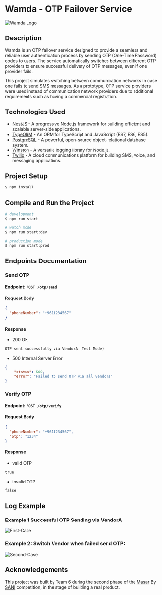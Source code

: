 # Wamda - OTP Failover Service

![Wamda Logo](https://github.com/user-attachments/assets/1d177b58-2926-4a60-a1a6-9c717b12807a)

## Description

Wamda is an OTP failover service designed to provide a seamless and reliable user authentication process by sending OTP (One-Time Password) codes to users. The service automatically switches between different OTP providers to ensure successful delivery of OTP messages, even if one provider fails.

This project simulates switching between communication networks in case one fails to send SMS messages. As a prototype, OTP service providers were used instead of communication network providers due to additional requirements such as having a commercial registration.

## Technologies Used

- [NestJS](https://nestjs.com) - A progressive Node.js framework for building efficient and scalable server-side applications.
- [TypeORM](https://typeorm.io) - An ORM for TypeScript and JavaScript (ES7, ES6, ES5).
- [PostgreSQL](https://www.postgresql.org) - A powerful, open-source object-relational database system.
- [Winston](https://github.com/winstonjs/winston) - A versatile logging library for Node.js.
- [Twilio](https://www.twilio.com) - A cloud communications platform for building SMS, voice, and messaging applications.

## Project Setup

```bash
$ npm install
```

##  Compile and Run the Project

```bash
# development
$ npm run start

# watch mode
$ npm run start:dev

# production mode
$ npm run start:prod
```

## Endpoints Documentation

### Send OTP

#### Endpoint: `POST /otp/send`

#### Request Body

```json
{
  "phoneNumber": "+9611234567"
}
```

#### Response

- 200 OK

```html
OTP sent successfully via VendorA (Test Mode)
```

- 500 Internal Server Error

```json
{
    "status": 500,
    "error": "Failed to send OTP via all vendors"
}
```

### Verify OTP

#### Endpoint: `POST /otp/verify`

#### Request Body

```json
{
  "phoneNumber": "+9611234567",
  "otp": "1234"
}
```

#### Response

- valid OTP

```html
true
```

- invalid OTP

```html
false
```

## Log Example

### Example 1 Successful OTP Sending via VendorA

![First-Case](https://github.com/user-attachments/assets/9c06af20-7cfb-44e6-98aa-c83757bd9782)

### Example 2: Switch Vendor when failed send OTP:

![Second-Case](https://github.com/user-attachments/assets/bd0df03b-c630-42f4-8d7a-4a81f5df097f)

## Acknowledgements

This project was built by Team 6 during the second phase of the [Masar](https://x.com/devWithSANI) By [SANI](https://masarbysani.com) competition, in the stage of building a real product.